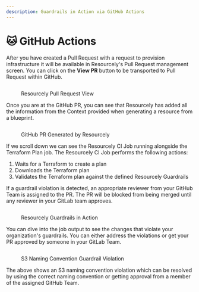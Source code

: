 ```yaml
---
description: Guardrails in Action via GitHub Actions
---
```


# 🐱 GitHub Actions

After you have created a Pull Request with a request to provision infrastructure it will be available in Resourcely's Pull Request management screen. You can click on the **View PR** button to be transported to Pull Request within GitHub.

<figure><img src="../../../.gitbook/assets/Screenshot 2023-09-01 at 1.50.25 PM (1).png" alt=""><figcaption><p>Resourcely Pull Request View</p></figcaption></figure>

Once you are at the GitHub PR, you can see that Resourcely has added all the information from the Context provided when generating a resource from a blueprint.

<figure><img src="../../../.gitbook/assets/Screenshot 2023-09-01 at 1.50.51 PM.png" alt=""><figcaption><p>GitHub PR Generated by Resourcely</p></figcaption></figure>

If we scroll down we can see the Resourcely CI Job running alongside the Terraform Plan job. The Resourcely CI Job performs the following actions:

1. Waits for a Terraform to create a plan
2. Downloads the Terraform plan
3. Validates the Terraform plan against the defined Resourcely Guardrails

If a guardrail violation is detected, an appropriate reviewer from your GitHub Team is assigned to the PR. The PR will be blocked from being merged until any reviewer in your GitLab team approves.

<figure><img src="../../../.gitbook/assets/Screenshot 2023-09-29 at 5.26.50 PM.png" alt=""><figcaption><p>Resourcely Guardrails in Action</p></figcaption></figure>

You can dive into the job output to see the changes that violate your organization's guardrails. You can either address the violations or get your PR approved by someone in your GitLab Team.

<figure><img src="../../../.gitbook/assets/Screenshot 2023-09-29 at 5.40.33 PM.png" alt=""><figcaption><p>S3 Naming Convention Guardrail Violation</p></figcaption></figure>

The above shows an S3 naming convention violation which can be resolved by using the correct naming convention or getting approval from a member of the assigned GitHub Team.

